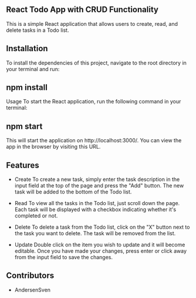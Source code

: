 ## React Todo App with CRUD Functionality
This is a simple React application that allows users to create, read, and delete tasks in a Todo list.

## Installation
To install the dependencies of this project, navigate to the root directory in your terminal and run:

## npm install
Usage
To start the React application, run the following command in your terminal:

## npm start
This will start the application on http://localhost:3000/. You can view the app in the browser by visiting this URL.

## Features
- Create
To create a new task, simply enter the task description in the input field at the top of the page and press the "Add" button. The new task will be added to the bottom of the Todo list.

- Read
To view all the tasks in the Todo list, just scroll down the page. Each task will be displayed with a checkbox indicating whether it's completed or not.

- Delete
To delete a task from the Todo list, click on the "X" button next to the task you want to delete. The task will be removed from the list.

- Update
Double click on the item you wish to update and it will become editable. Once you have made your changes, press enter or click away from the input field to save the changes.

## Contributors
- AndersenSven